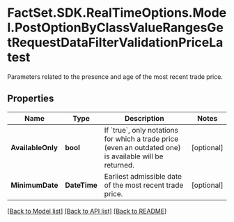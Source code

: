 # FactSet.SDK.RealTimeOptions.Model.PostOptionByClassValueRangesGetRequestDataFilterValidationPriceLatest
Parameters related to the presence and age of the most recent trade price.

## Properties

Name | Type | Description | Notes
------------ | ------------- | ------------- | -------------
**AvailableOnly** | **bool** | If &#x60;true&#x60;, only notations for which a trade price (even an outdated one) is available will be returned. | [optional] 
**MinimumDate** | **DateTime** | Earliest admissible date of the most recent trade price. | [optional] 

[[Back to Model list]](../README.md#documentation-for-models) [[Back to API list]](../README.md#documentation-for-api-endpoints) [[Back to README]](../README.md)

